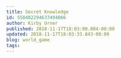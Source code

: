 ```yaml
---
title: Secret Knowledge
id: 550402294637494066
author: Kirby Urner
published: 2018-11-17T18:03:00.004-08:00
updated: 2018-11-17T18:03:33.843-08:00
blog: world_game
tags: 
---
```


